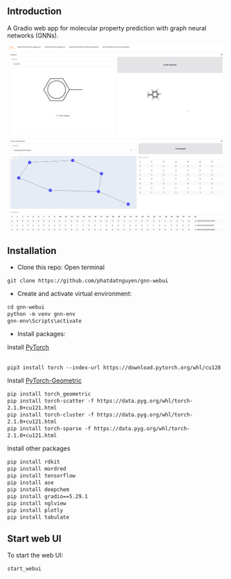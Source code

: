 ## Introduction

A Gradio web app for molecular property prediction with graph neural networks (GNNs).

![Image](./Images/WebUI01.png)


## Installation

- Clone this repo: Open terminal

```
git clone https://github.com/phatdatnguyen/gnn-webui
```

- Create and activate virtual environment:

```
cd gnn-webui
python -m venv gnn-env
gnn-env\Scripts\activate
```

- Install packages:

Install [PyTorch](https://pytorch.org/)

```

pip3 install torch --index-url https://download.pytorch.org/whl/cu128

```

Install [PyTorch-Geometric](https://pytorch-geometric.readthedocs.io/en/latest/install/installation.html)

```
pip install torch_geometric
pip install torch-scatter -f https://data.pyg.org/whl/torch-2.1.0+cu121.html
pip install torch-cluster -f https://data.pyg.org/whl/torch-2.1.0+cu121.html
pip install torch-sparse -f https://data.pyg.org/whl/torch-2.1.0+cu121.html

```

Install other packages

```
pip install rdkit
pip install mordred
pip install tensorflow
pip install ase
pip install deepchem
pip install gradio==5.29.1
pip install nglview
pip install plotly
pip install tabulate
```

## Start web UI
To start the web UI:

```
start_webui
```
